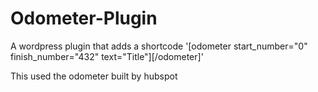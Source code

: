 # Odometer-Plugin
A wordpress plugin that adds a shortcode '[odometer start_number="0" finish_number="432" text="Title"][/odometer]'

This used the odometer built by hubspot
